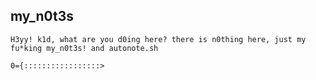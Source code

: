 ## my_n0t3s



`H3yy! k1d, what are you d0ing here? there is n0thing here, just my fu*king my_n0t3s! and autonote.sh`

`0={:::::::::::::::::>`




